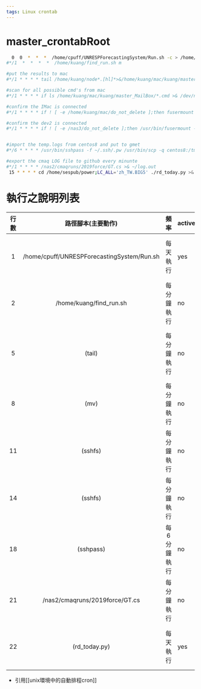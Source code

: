 ```yaml
---
tags: Linux crontab
---
```


# master_crontabRoot

```bash
  0  0  *  *  *  /home/cpuff/UNRESPForecastingSystem/Run.sh -c > /home/cpuff/UNRESPForecastingSystem/Run.out
#*/1  *  *  *  *  /home/kuang/find_run.sh m

#put the results to mac
#*/1 * * * * tail /home/kuang/node*.[hl]*>&/home/kuang/mac/kuang/master_MailBox/nodes.log

#scan for all possible cmd's from mac
#*/1 * * * * if ls /home/kuang/mac/kuang/master_MailBox/*.cmd >& /dev/null;then mv /home/kuang/mac/kuang/master_MailBox/*.cmd /home/kuang;fi

#confirm the IMac is connected
#*/1 * * * * if ! [ -e /home/kuang/mac/do_not_delete ];then fusermount -u /home/kuang/mac;/usr/bin/sshfs kuang@IMacKuang:/Users ~/mac -o password_stdin < ~/bin/PW;fi

#confirm the dev2 is connected
#*/1 * * * * if ! [ -e /nas3/do_not_delete ];then /usr/bin/fusermount -u /nas3;/usr/bin/sshfs kuang@dev2:/u01 /nas3 -o password_stdin < ~/bin/PW2;fi


#import the temp.logs from centos8 and put to gmet
#*/6 * * * * /usr/bin/sshpass -f ~/.ssh/.pw /usr/bin/scp -q centos8:/tmp/cpu.log /tmp  >& /tmp/getCPUtemp.out;/usr/bin/sshpass -f ~/.ssh/.pw /usr/bin/scp -q centos8:/tmp/ambient.log /tmp  >> /tmp/getCPUtemp.out

#export the cmaq LOG file to github every minunte
#*/1 * * * * /nas2/cmaqruns/2019force/GT.cs >& ~/log.out
 15 * * * * cd /home/sespub/power;LC_ALL='zh_TW.BIG5' ./rd_today.py >& rd_today.out
```
# 執行之說明列表

行數|路徑腳本(主要動作)|頻率|active|說明|參見
:-:|:-:|:-:|:-|-|-
1|/home/cpuff/UNRESPForecastingSystem/Run.sh|每天執行|yes|cpuff預報|[本土化CALPUFF濃度預報系統之實現][1]
2|/home/kuang/find_run.sh|每分鐘執行|no|~上之指令在master上執行|-
5|(tail)|每分鐘執行|no|將執行結果(.his/.log)檔之檔末文字傳回mac|
8|(mv)|每分鐘執行|no|尋找mac提供指令移到~|
11|(sshfs)|每分鐘執行|no|將mac目錄建為網路磁碟機|
14|(sshfs)|每分鐘執行|no|將nas3目錄建為網路磁碟機|
18|(sshpass)|每6分鐘執行|no|將centos8的CPU溫度數據取回|
21|/nas2/cmaqruns/2019force/GT.cs|每分鐘執行|no|將CMAQ執行結果po到github|-
22|(rd_today.py)|每天執行|yes|執行前一天電場運轉數據之綜整|[本土化CALPUFF濃度預報系統之實現][1]

- 引用[[unix環境中的自動排程cron]]

[1]: <https://sinotec2.github.io/Focus-on-Air-Quality/TrajModels/CALPUFF/Forecast/> "本土化CALPUFF濃度預報系統之實現"